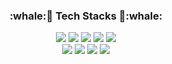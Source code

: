 <h3 align = "center"> :whale:🌱 Tech Stacks 🌱:whale: </h3>
<p align = "center">
<img src="https://img.shields.io/badge/javascript-F7DF1E?style=flat-square&logo=javascript&logoColor=white"/></a>
<img src="https://img.shields.io/badge/JAVA-007396?style=flat-square&logo=JAVA&logoColor=white"/></a>
<img src="https://img.shields.io/badge/Python-3766AB?style=flat-square&logo=Python&logoColor=white"/></a>
<img src="https://img.shields.io/badge/SpringBoot-6DB33F?style=flat-square&logo=Spring&logoColor=white"/></a>
<img src="https://img.shields.io/badge/C-A8B9CC?style=flat-square&logo=C&logoColor=white"/></a></br>
<img src="https://img.shields.io/badge/Mysql-4479A1?style=flat-square&logo=Mysql&logoColor=white"/></a>
<img src="https://img.shields.io/badge/Oracle-F80000?style=flat-square&logo=Oracle&logoColor=white"/></a>
<img src="https://img.shields.io/badge/MongoDB-47A248?style=flat-square&logo=MongoDB&logoColor=white"/></a>
<img src="https://img.shields.io/badge/FireBase-FFCA28?style=flat-square&logo=FireBase&logoColor=white"/></a>
</br>
</p>





<!--

![Anurag's GitHub stats](https://github-readme-stats.vercel.app/api?username=jisilver428&show_icons=true&theme=radical)
### Hi there 👋
**jisilver428/jisilver428** is a ✨ _special_ ✨ repository because its `README.md` (this file) appears on your GitHub profile.
## 0818 
Here are some ideas to get you started:
- 🔭 I’m currently working on ...
- 🌱 I’m currently learning ...
- 👯 I’m looking to collaborate on ...
- 🤔 I’m looking for help with ...
- 💬 Ask me about ...
- 📫 
- 😄 
- ⚡ 
function solution(new_id) {
    var answer = '';
    new_id = new_id.toLowerCase();
    new_id = new_id.replace(/[`~!@#$%^&*()|+\=?;:'",<>\{\}\[\]\\\/]/gi, '');
    new_id = new_id.replace('..', '.');
    if(new_id.slice(0,1) == '.'){
        new_id = new_id.substr(1, new_id.length);
    }
    if(new_id.slice(0,-1) == '.'){
        new_id = new_id.substr(0, new_id.length-1);
    }
    if(new_id === ''){
        new_id = a;
    }
    if(new_id.length >= 16){
        new_id = new_id.substr(0, 15);
        if(new_id.slice(0,-1) == '.'){
            new_id = new_id.substr(0, new_id.length-1);
        }
    }
    if(new_id <= 2){
        var endChar = new_id.slice(0,-1);
        for(new_id.length ; new_id.length <= 3; new_id += endChar);
    }
    
    answer = new_id;
    return answer;
}
-->
